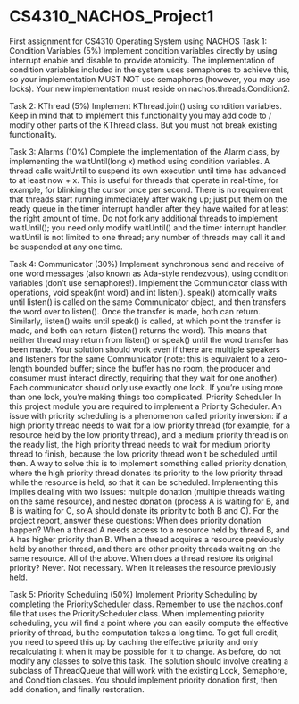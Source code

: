 # CS4310_NACHOS_Project1
First assignment for CS4310 Operating System using NACHOS
Task 1: Condition Variables (5%)  Implement condition variables directly by using interrupt enable and disable to provide atomicity. The implementation of condition variables included in the system uses semaphores to achieve this, so your implementation MUST NOT use semaphores (however, you may use locks). Your new implementation must reside on nachos.threads.Condition2.  

Task 2: KThread (5%)  Implement KThread.join() using condition variables. Keep in mind that to implement this functionality you may add code to / modify other parts of the KThread class. But you must not break existing functionality.  

Task 3: Alarms (10%)  Complete the implementation of the Alarm class, by implementing the waitUntil(long x) method using condition variables. A thread calls waitUntil to suspend its own execution until time has advanced to at least now + x. This is useful for threads that operate in real-time, for example, for blinking the cursor once per second. There is no requirement that threads start running immediately after waking up; just put them on the ready queue in the timer interrupt handler after they have waited for at least the right amount of time. Do not fork any additional threads to implement waitUntil(); you need only modify waitUntil() and the timer interrupt handler. waitUntil is not limited to one thread; any number of threads may call it and be suspended at any one time.  

Task 4: Communicator (30%)  Implement synchronous send and receive of one word messages (also known as Ada-style rendezvous), using condition variables (don’t use semaphores!). Implement the Communicator class with operations, void speak(int word) and int listen(). speak() atomically waits until listen() is called on the same Communicator object, and then transfers the word over to listen(). Once the transfer is made, both can return. Similarly, listen() waits until speak() is called, at which point the transfer is made, and both can return (listen() returns the word). This means that neither thread may return from listen() or speak() until the word transfer has been made. Your solution should work even if there are multiple speakers and listeners for the same Communicator (note: this is equivalent to a zero-length bounded buffer; since the buffer has no room, the producer and consumer must interact directly, requiring that they wait for one another). Each communicator should only use exactly one lock. If you’re using more than one lock, you’re making things too complicated.  Priority Scheduler  In this project module you are required to implement a Priority Scheduler. An issue with priority scheduling is a phenomenon called priority inversion: if a high priority thread needs to wait for a low priority thread (for example, for a resource held by the low priority thread), and a medium priority thread is on the ready list, the high priority thread needs to wait for medium priority thread to finish, because the low priority thread won't be scheduled until then. A way to solve this is to implement something called priority donation,  where the high priority thread donates its priority to the low priority thread while the resource is held, so that it can be scheduled. Implementing this implies dealing with two issues: multiple donation (multiple threads waiting on the same resource), and nested donation (process A is waiting for B, and B is waiting for C, so A should donate its priority to both B and C).  For the project report, answer these questions:  When does priority donation happen? When a thread A needs access to a resource held by thread B, and A has higher priority than B. When a thread acquires a resource previously held by another thread, and there are other priority threads waiting on the same resource. All of the above. When does a thread restore its original priority? Never. Not necessary. When it releases the resource previously held. 

Task 5: Priority Scheduling (50%)  Implement Priority Scheduling by completing the PriorityScheduler class. Remember to use the nachos.conf file that uses the PriorityScheduler class. When implementing priority scheduling, you will find a point where you can easily compute the effective priority of thread, bu the computation takes a long time. To get full credit, you need to speed this up by caching the effective priority and only recalculating it when it may be possible for it to change.  As before, do not modify any classes to solve this task. The solution should involve creating a subclass of ThreadQueue that will work with the existing Lock, Semaphore, and Condition classes.  You should implement priority donation first, then add donation, and finally restoration.
